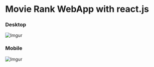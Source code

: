 # Movie Rank WebApp with react.js

### Desktop
![Imgur](https://i.imgur.com/5e0iPe5.png)

### Mobile
![Imgur](https://i.imgur.com/Iad5rpv.png)
